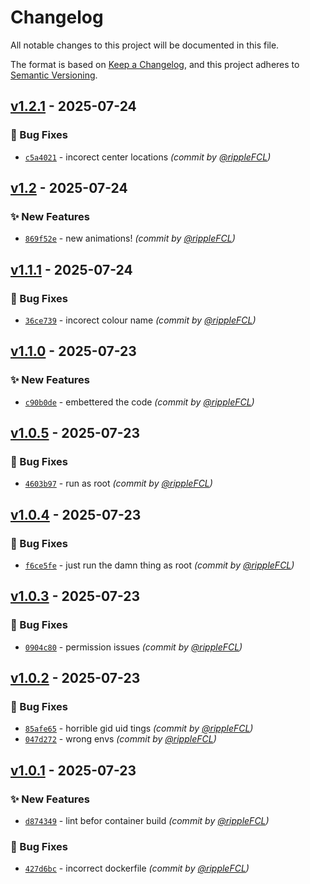 # Changelog
All notable changes to this project will be documented in this file.

The format is based on [Keep a Changelog](https://keepachangelog.com/en/1.0.0/),
and this project adheres to [Semantic Versioning](https://semver.org/spec/v2.0.0.html).

## [v1.2.1] - 2025-07-24
### :bug: Bug Fixes
- [`c5a4021`](https://github.com/rippleFCL/mqttsensehat/commit/c5a40214e1d0efe92b9b96acafac4aac1ecccb6a) - incorect center locations *(commit by [@rippleFCL](https://github.com/rippleFCL))*


## [v1.2] - 2025-07-24
### :sparkles: New Features
- [`869f52e`](https://github.com/rippleFCL/mqttsensehat/commit/869f52eae074baef97c4d40937f10c9ca9e48b98) - new animations! *(commit by [@rippleFCL](https://github.com/rippleFCL))*


## [v1.1.1] - 2025-07-24
### :bug: Bug Fixes
- [`36ce739`](https://github.com/rippleFCL/mqttsensehat/commit/36ce73932dd159de18fb5168fd445f8be78d62c1) - incorect colour name *(commit by [@rippleFCL](https://github.com/rippleFCL))*


## [v1.1.0] - 2025-07-23
### :sparkles: New Features
- [`c90b0de`](https://github.com/rippleFCL/mqttsensehat/commit/c90b0de222747a735dc04124e383108276788a9b) - embettered the code *(commit by [@rippleFCL](https://github.com/rippleFCL))*


## [v1.0.5] - 2025-07-23
### :bug: Bug Fixes
- [`4603b97`](https://github.com/rippleFCL/mqttsensehat/commit/4603b97b49d5dd645b07ee909535a90aa9cb810c) - run as root *(commit by [@rippleFCL](https://github.com/rippleFCL))*


## [v1.0.4] - 2025-07-23
### :bug: Bug Fixes
- [`f6ce5fe`](https://github.com/rippleFCL/mqttsensehat/commit/f6ce5fe7165aaeff8735dbe1c99dd9335b847190) - just run the damn thing as root *(commit by [@rippleFCL](https://github.com/rippleFCL))*


## [v1.0.3] - 2025-07-23
### :bug: Bug Fixes
- [`0904c80`](https://github.com/rippleFCL/mqttsensehat/commit/0904c802c5a2b0d94f13992a0fe2e09f472e1518) - permission issues *(commit by [@rippleFCL](https://github.com/rippleFCL))*


## [v1.0.2] - 2025-07-23
### :bug: Bug Fixes
- [`85afe65`](https://github.com/rippleFCL/mqttsensehat/commit/85afe6589e53de075eb4e3cf9e4ce3f00cc85be6) - horrible gid uid tings *(commit by [@rippleFCL](https://github.com/rippleFCL))*
- [`047d272`](https://github.com/rippleFCL/mqttsensehat/commit/047d272d8f70b3f163b440680c4b5d08f2d01467) - wrong envs *(commit by [@rippleFCL](https://github.com/rippleFCL))*


## [v1.0.1] - 2025-07-23
### :sparkles: New Features
- [`d874349`](https://github.com/rippleFCL/mqttsensehat/commit/d87434930d0f36def5b8ec67382f7011738c0621) - lint befor container build *(commit by [@rippleFCL](https://github.com/rippleFCL))*

### :bug: Bug Fixes
- [`427d6bc`](https://github.com/rippleFCL/mqttsensehat/commit/427d6bc16dfbe1a0de680c5779c62df4412a0abe) - incorrect dockerfile *(commit by [@rippleFCL](https://github.com/rippleFCL))*

[v1.0.1]: https://github.com/rippleFCL/mqttsensehat/compare/v1.0.0...v1.0.1
[v1.0.2]: https://github.com/rippleFCL/mqttsensehat/compare/v1.0.1...v1.0.2
[v1.0.3]: https://github.com/rippleFCL/mqttsensehat/compare/v1.0.2...v1.0.3
[v1.0.4]: https://github.com/rippleFCL/mqttsensehat/compare/v1.0.3...v1.0.4
[v1.0.5]: https://github.com/rippleFCL/mqttsensehat/compare/v1.0.4...v1.0.5
[v1.1.0]: https://github.com/rippleFCL/mqttsensehat/compare/v1.0.5...v1.1.0
[v1.1.1]: https://github.com/rippleFCL/mqttsensehat/compare/v1.1.0...v1.1.1
[v1.2]: https://github.com/rippleFCL/mqttsensehat/compare/v1.1.1...v1.2
[v1.2.1]: https://github.com/rippleFCL/mqttsensehat/compare/v1.2...v1.2.1
